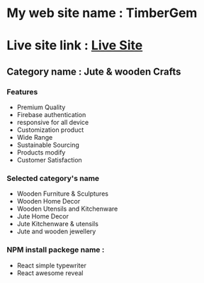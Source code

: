 # My web site name : TimberGem
# Live site link : [Live Site](https://tembergem.web.app/)

## Category name : Jute & wooden Crafts

### Features
- Premium Quality
- Firebase authentication
- responsive for all device
- Customization product
- Wide Range
- Sustainable Sourcing
- Products modify
- Customer Satisfaction

###  Selected category's name 
- Wooden Furniture & Sculptures
- Wooden Home Decor
- Wooden Utensils and Kitchenware
- Jute Home Decor
- Jute Kitchenware & utensils
- Jute and wooden jewellery

### NPM install packege name :
- React simple typewriter
- React awesome reveal




